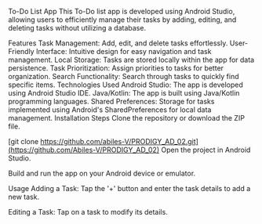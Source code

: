 To-Do List App
This To-Do list app is developed using Android Studio, allowing users to efficiently manage their tasks by adding, editing, and deleting tasks without utilizing a database.

Features
Task Management: Add, edit, and delete tasks effortlessly.
User-Friendly Interface: Intuitive design for easy navigation and task management.
Local Storage: Tasks are stored locally within the app for data persistence.
Task Prioritization: Assign priorities to tasks for better organization.
Search Functionality: Search through tasks to quickly find specific items.
Technologies Used
Android Studio: The app is developed using Android Studio IDE.
Java/Kotlin: The app is built using Java/Kotlin programming languages.
Shared Preferences: Storage for tasks implemented using Android's SharedPreferences for local data management.
Installation
Steps
Clone the repository or download the ZIP file.

[git clone https://github.com/abiles-V/PRODIGY_AD_02.git](https://github.com/Abiles-V/PRODIGY_AD_02)
Open the project in Android Studio.

Build and run the app on your Android device or emulator.

Usage
Adding a Task: Tap the '+' button and enter the task details to add a new task.

Editing a Task: Tap on a task to modify its details.
